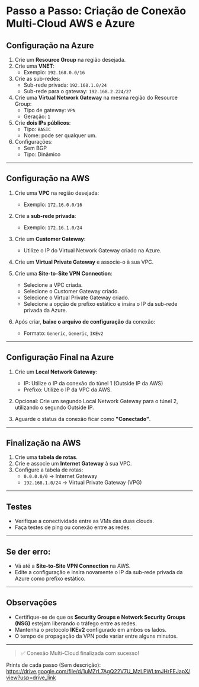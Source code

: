 # Passo a Passo: Criação de Conexão Multi-Cloud AWS e Azure

## Configuração na Azure

1. Crie um **Resource Group** na região desejada.
2. Crie uma **VNET**:
   - Exemplo: `192.168.0.0/16`
3. Crie as sub-redes:
   - Sub-rede privada: `192.168.1.0/24`
   - Sub-rede para o gateway: `192.168.2.224/27`
4. Crie uma **Virtual Network Gateway** na mesma região do Resource Group:
   - Tipo de gateway: `VPN`
   - Geração: `1`
5. Crie **dois IPs públicos**:
   - Tipo: `BASIC`
   - Nome: pode ser qualquer um.
6. Configurações:
   - Sem BGP
   - Tipo: Dinâmico

---

## Configuração na AWS

1. Crie uma **VPC** na região desejada:
   - Exemplo: `172.16.0.0/16`
2. Crie a **sub-rede privada**:
   - Exemplo: `172.16.1.0/24`
3. Crie um **Customer Gateway**:
   - Utilize o IP do Virtual Network Gateway criado na Azure.
4. Crie um **Virtual Private Gateway** e associe-o à sua VPC.
5. Crie uma **Site-to-Site VPN Connection**:
   - Selecione a VPC criada.
   - Selecione o Customer Gateway criado.
   - Selecione o Virtual Private Gateway criado.
   - Selecione a opção de prefixo estático e insira o IP da sub-rede privada da Azure.

6. Após criar, **baixe o arquivo de configuração** da conexão:
   - Formato: `Generic`, `Generic`, `IKEv2`

---

## Configuração Final na Azure

1. Crie um **Local Network Gateway**:
   - IP: Utilize o IP da conexão do túnel 1 (Outside IP da AWS)
   - Prefixo: Utilize o IP da VPC da AWS.
   
2. Opcional: Crie um segundo Local Network Gateway para o túnel 2, utilizando o segundo Outside IP.

3. Aguarde o status da conexão ficar como **"Conectado"**.

---

## Finalização na AWS

1. Crie uma **tabela de rotas**.
2. Crie e associe um **Internet Gateway** à sua VPC.
3. Configure a tabela de rotas:
   - `0.0.0.0/0` → Internet Gateway
   - `192.168.1.0/24` → Virtual Private Gateway (VPG)

---

## Testes

- Verifique a conectividade entre as VMs das duas clouds.
- Faça testes de ping ou conexão entre as redes.

---

## Se der erro:

- Vá até a **Site-to-Site VPN Connection** na AWS.
- Edite a configuração e insira novamente o IP da sub-rede privada da Azure como prefixo estático.

---

## Observações

- Certifique-se de que os **Security Groups e Network Security Groups (NSG)** estejam liberando o tráfego entre as redes.
- Mantenha o protocolo **IKEv2** configurado em ambos os lados.
- O tempo de propagação da VPN pode variar entre alguns minutos.

---

> ✅ Conexão Multi-Cloud finalizada com sucesso!

Prints de cada passo (Sem descrição):
https://drive.google.com/file/d/1uMZrL7AgQ22V7U_MzLPWLtmJHrFEJapX/view?usp=drive_link
